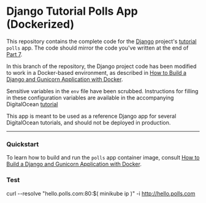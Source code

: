 # Django Tutorial Polls App (Dockerized)

This repository contains the complete code for the [Django](https://www.djangoproject.com/) project's [tutorial](https://docs.djangoproject.com/en/2.1/intro/tutorial01/) `polls` app. The code should mirror the code you've written at the end of [Part 7](https://docs.djangoproject.com/en/2.1/intro/tutorial07/). 

In this branch of the repository, the Django project code has been modified to work in a Docker-based environment, as described in [How to Build a Django and Gunicorn Application with Docker](https://www.digitalocean.com/community/tutorials/how-to-build-a-django-and-gunicorn-application-with-docker).

Sensitive variables in the `env` file have been scrubbed. Instructions for filling in these configuration variables are available in the accompanying DigitalOcean [tutorial](https://www.digitalocean.com/community/tutorials/how-to-build-a-django-and-gunicorn-application-with-docker)

This app is meant to be used as a reference Django app for several DigitalOcean tutorials, and should not be deployed in production.

----

### Quickstart

To learn how to build and run the `polls` app container image, consult [How to Build a Django and Gunicorn Application with Docker](https://www.digitalocean.com/community/tutorials/how-to-build-a-django-and-gunicorn-application-with-docker).


### Test
 curl --resolve "hello.polls.com:80:$( minikube ip )" -i http://hello.polls.com
